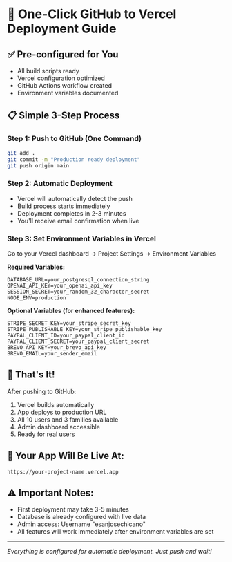 # 🚀 One-Click GitHub to Vercel Deployment Guide

## ✅ Pre-configured for You
- All build scripts ready
- Vercel configuration optimized
- GitHub Actions workflow created
- Environment variables documented

## 📋 Simple 3-Step Process

### Step 1: Push to GitHub (One Command)
```bash
git add .
git commit -m "Production ready deployment"
git push origin main
```

### Step 2: Automatic Deployment
- Vercel will automatically detect the push
- Build process starts immediately  
- Deployment completes in 2-3 minutes
- You'll receive email confirmation when live

### Step 3: Set Environment Variables in Vercel
Go to your Vercel dashboard → Project Settings → Environment Variables

**Required Variables:**
```
DATABASE_URL=your_postgresql_connection_string
OPENAI_API_KEY=your_openai_api_key
SESSION_SECRET=your_random_32_character_secret
NODE_ENV=production
```

**Optional Variables (for enhanced features):**
```
STRIPE_SECRET_KEY=your_stripe_secret_key
STRIPE_PUBLISHABLE_KEY=your_stripe_publishable_key
PAYPAL_CLIENT_ID=your_paypal_client_id
PAYPAL_CLIENT_SECRET=your_paypal_client_secret
BREVO_API_KEY=your_brevo_api_key
BREVO_EMAIL=your_sender_email
```

## 🎯 That's It!

After pushing to GitHub:
1. Vercel builds automatically
2. App deploys to production URL
3. All 10 users and 3 families available
4. Admin dashboard accessible
5. Ready for real users

## 🔗 Your App Will Be Live At:
`https://your-project-name.vercel.app`

## ⚠️ Important Notes:
- First deployment may take 3-5 minutes
- Database is already configured with live data
- Admin access: Username "esanjosechicano"
- All features will work immediately after environment variables are set

---
*Everything is configured for automatic deployment. Just push and wait!*